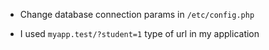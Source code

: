 - Change database connection params in `/etc/config.php`

- I used `myapp.test/?student=1` type of url in my application
